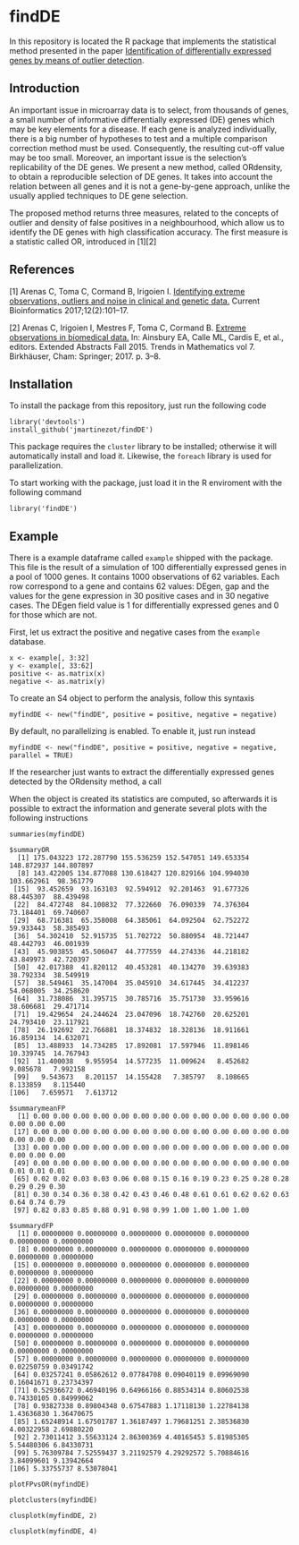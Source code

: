 # findDE

In this repository is located the R package that implements the statistical method presented in the paper [Identification of differentially expressed genes by means of outlier detection](https://bmcbioinformatics.biomedcentral.com/articles/10.1186/s12859-018-2318-8).

## Introduction

An important issue in microarray data is to select, from thousands of genes, a small number of informative differentially expressed (DE) genes which may be key elements for a disease. If each gene is analyzed individually, there is a big number of hypotheses to test and a multiple comparison correction method must be used. Consequently, the resulting cut-off value may be too small. Moreover, an important issue is the selection’s replicability of the DE genes. We present a new method, called ORdensity, to obtain a reproducible selection of DE genes. It takes into account the relation between all genes and it is not a gene-by-gene approach, unlike the usually applied techniques to DE gene selection.

The proposed method returns three measures, related to the concepts of outlier and density of false positives in a neighbourhood, which allow us to identify the DE genes with high classification accuracy. The first measure is a statistic called OR, introduced in \[1\]\[2\]

## References

\[1\] Arenas C, Toma C, Cormand B, Irigoien I. [Identifying extreme observations, outliers and noise in clinical and genetic data.](http://www.eurekaselect.com/142998/article) Current Bioinformatics 2017;12(2):101–17.

\[2\] Arenas C, Irigoien I, Mestres F, Toma C, Cormand B. [Extreme observations in biomedical data.](https://link.springer.com/chapter/10.1007/978-3-319-55639-0_1) In: Ainsbury EA, Calle ML, Cardis E, et al., editors. Extended Abstracts Fall 2015. Trends in Mathematics vol 7. Birkhäuser, Cham: Springer; 2017. p. 3–8.

## Installation

To install the package from this repository, just run the following code

```
library('devtools')
install_github('jmartinezot/findDE')
```

This package requires the ```cluster``` library to be installed; otherwise it will automatically install and load it. Likewise, the ```foreach``` library is used for parallelization.

To start working with the package, just load it in the R enviroment with the following command

```
library('findDE')
```

## Example

There is a example dataframe called ```example``` shipped with the package. This file is the result of a simulation of 100 differentially expressed genes in a pool of 1000 genes. It contains 1000 observations of 62 variables. Each row correspond to a gene and contains 62 values: DEgen, gap and the values for the gene expression in 30 positive cases and in 30 negative cases. The DEgen field value is 1 for differentially expressed genes and 0 for those which are not.

First, let us extract the positive and negative cases from the ```example``` database.

```
x <- example[, 3:32]
y <- example[, 33:62]
positive <- as.matrix(x)
negative <- as.matrix(y)
```
To create an S4 object to perform the analysis, follow this syntaxis 

```
myfindDE <- new("findDE", positive = positive, negative = negative)
```
By default, no parallelizing is enabled. To enable it, just run instead

```
myfindDE <- new("findDE", positive = positive, negative = negative, parallel = TRUE)
```

If the researcher just wants to extract the differentially expressed genes detected by the ORdensity method, a call 


When the object is created its statistics are computed, so afterwards it is possible to extract the information and generate several plots with the following instructions

```
summaries(myfindDE)
```
```
$summaryOR
  [1] 175.043223 172.287790 155.536259 152.547051 149.653354 148.872937 144.807897
  [8] 143.422005 134.877088 130.618427 120.829166 104.994030 103.662961  98.361779
 [15]  93.452659  93.163103  92.594912  92.201463  91.677326  88.445307  88.439498
 [22]  84.472748  84.100832  77.322660  76.090339  74.376304  73.184401  69.740607
 [29]  68.716381  65.358008  64.385061  64.092504  62.752272  59.933443  58.385493
 [36]  54.302410  52.915735  51.702722  50.880954  48.721447  48.442793  46.001939
 [43]  45.903855  45.506047  44.777559  44.274336  44.218182  43.849973  42.720397
 [50]  42.017388  41.820112  40.453281  40.134270  39.639383  38.792334  38.549919
 [57]  38.549461  35.147004  35.045910  34.617445  34.412237  54.068005  34.258620
 [64]  31.738086  31.395715  30.785716  35.751730  33.959616  38.606681  29.471714
 [71]  19.429654  24.244624  23.047096  18.742760  20.625201  24.793410  23.117921
 [78]  26.192692  22.766881  18.374832  18.328136  18.911661  16.859134  14.632071
 [85]  13.488933  14.734285  17.892081  17.597946  11.898146  10.339745  14.767943
 [92]  11.400038   9.955954  14.577235  11.009624   8.452682   9.085678   7.992158
 [99]   9.543673   8.201157  14.155428   7.385797   8.108665   8.133859   8.115440
[106]   7.659571   7.613712

$summarymeanFP
  [1] 0.00 0.00 0.00 0.00 0.00 0.00 0.00 0.00 0.00 0.00 0.00 0.00 0.00 0.00 0.00 0.00
 [17] 0.00 0.00 0.00 0.00 0.00 0.00 0.00 0.00 0.00 0.00 0.00 0.00 0.00 0.00 0.00 0.00
 [33] 0.00 0.00 0.00 0.00 0.00 0.00 0.00 0.00 0.00 0.00 0.00 0.00 0.00 0.00 0.00 0.00
 [49] 0.00 0.00 0.00 0.00 0.00 0.00 0.00 0.00 0.00 0.00 0.00 0.00 0.00 0.01 0.01 0.01
 [65] 0.02 0.02 0.03 0.03 0.06 0.08 0.15 0.16 0.19 0.23 0.25 0.28 0.28 0.29 0.29 0.30
 [81] 0.30 0.34 0.36 0.38 0.42 0.43 0.46 0.48 0.61 0.61 0.62 0.62 0.63 0.64 0.74 0.79
 [97] 0.82 0.83 0.85 0.88 0.91 0.98 0.99 1.00 1.00 1.00 1.00

$summarydFP
  [1] 0.00000000 0.00000000 0.00000000 0.00000000 0.00000000 0.00000000 0.00000000
  [8] 0.00000000 0.00000000 0.00000000 0.00000000 0.00000000 0.00000000 0.00000000
 [15] 0.00000000 0.00000000 0.00000000 0.00000000 0.00000000 0.00000000 0.00000000
 [22] 0.00000000 0.00000000 0.00000000 0.00000000 0.00000000 0.00000000 0.00000000
 [29] 0.00000000 0.00000000 0.00000000 0.00000000 0.00000000 0.00000000 0.00000000
 [36] 0.00000000 0.00000000 0.00000000 0.00000000 0.00000000 0.00000000 0.00000000
 [43] 0.00000000 0.00000000 0.00000000 0.00000000 0.00000000 0.00000000 0.00000000
 [50] 0.00000000 0.00000000 0.00000000 0.00000000 0.00000000 0.00000000 0.00000000
 [57] 0.00000000 0.00000000 0.00000000 0.00000000 0.00000000 0.02250759 0.03491742
 [64] 0.03257241 0.05862612 0.07784708 0.09040119 0.09969090 0.16041671 0.23734397
 [71] 0.52936672 0.46940196 0.64966166 0.88534314 0.80602538 0.74330105 0.84999062
 [78] 0.93827338 0.89804348 0.67547883 1.17118130 1.22784138 1.43636830 1.36470675
 [85] 1.65248914 1.67501787 1.36187497 1.79681251 2.38536830 4.00322958 2.69880220
 [92] 2.73011412 3.55633124 2.86300369 4.40165453 5.81985305 5.54480306 6.84330731
 [99] 5.76309784 7.52559437 3.21192579 4.29292572 5.70884616 3.84099601 9.13942664
[106] 5.33755737 8.53078041
```

```
plotFPvsOR(myfindDE)
```
```
plotclusters(myfindDE)
```
```
clusplotk(myfindDE, 2)
```
```
clusplotk(myfindDE, 4)
```
